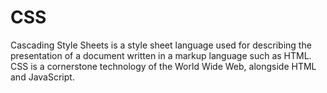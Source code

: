# CSS
Cascading Style Sheets is a style sheet language used for describing the presentation of a document written in a markup language such as HTML. CSS is a cornerstone technology of the World Wide Web, alongside HTML and JavaScript.

        